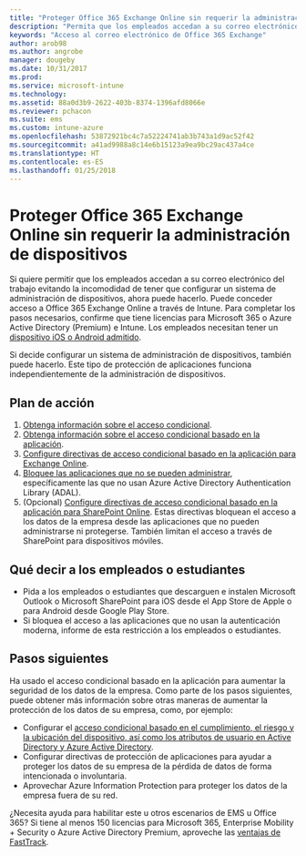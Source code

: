 ```yaml
---
title: "Proteger Office 365 Exchange Online sin requerir la administración de dispositivos"
description: "Permita que los empleados accedan a su correo electrónico del trabajo. No se requiere la administración de dispositivos."
keywords: "Acceso al correo electrónico de Office 365 Exchange"
author: arob98
ms.author: angrobe
manager: dougeby
ms.date: 10/31/2017
ms.prod: 
ms.service: microsoft-intune
ms.technology: 
ms.assetid: 88a0d3b9-2622-403b-8374-1396afd8066e
ms.reviewer: pchacon
ms.suite: ems
ms.custom: intune-azure
ms.openlocfilehash: 53872921bc4c7a52224741ab3b743a1d9ac52f42
ms.sourcegitcommit: a41ad9988a8c14e6b15123a9ea9bc29ac437a4ce
ms.translationtype: HT
ms.contentlocale: es-ES
ms.lasthandoff: 01/25/2018
---
```

# <a name="protect-office-365-exchange-online-without-requiring-device-management"></a>Proteger Office 365 Exchange Online sin requerir la administración de dispositivos

Si quiere permitir que los empleados accedan a su correo electrónico del trabajo evitando la incomodidad de tener que configurar un sistema de administración de dispositivos, ahora puede hacerlo. Puede conceder acceso a Office 365 Exchange Online a través de Intune. Para completar los pasos necesarios, confirme que tiene licencias para Microsoft 365 o Azure Active Directory (Premium) e Intune. Los empleados necesitan tener un [dispositivo iOS o Android admitido](supported-devices-browsers.md). 

Si decide configurar un sistema de administración de dispositivos, también puede hacerlo. Este tipo de protección de aplicaciones funciona independientemente de la administración de dispositivos. 

## <a name="action-plan"></a>Plan de acción

1. [Obtenga información sobre el acceso condicional](conditional-access.md). 
2. [Obtenga información sobre el acceso condicional basado en la aplicación](app-based-conditional-access-intune.md).
3. [Configure directivas de acceso condicional basado en la aplicación para Exchange Online](app-based-conditional-access-intune-create.md).
4. [Bloquee las aplicaciones que no se pueden administrar](app-modern-authentication-block.md), específicamente las que no usan Azure Active Directory Authentication Library (ADAL).
5. (Opcional) [Configure directivas de acceso condicional basado en la aplicación para SharePoint Online](app-based-conditional-access-intune-create.md). Estas directivas bloquean el acceso a los datos de la empresa desde las aplicaciones que no pueden administrarse ni protegerse. También limitan el acceso a través de SharePoint para dispositivos móviles. 

## <a name="what-to-tell-employees-and-students"></a>Qué decir a los empleados o estudiantes

* Pida a los empleados o estudiantes que descarguen e instalen Microsoft Outlook o Microsoft SharePoint para iOS desde el App Store de Apple o para Android desde Google Play Store. 
* Si bloquea el acceso a las aplicaciones que no usan la autenticación moderna, informe de esta restricción a los empleados o estudiantes. 

## <a name="next-steps"></a>Pasos siguientes

Ha usado el acceso condicional basado en la aplicación para aumentar la seguridad de los datos de la empresa. Como parte de los pasos siguientes, puede obtener más información sobre otras maneras de aumentar la protección de los datos de su empresa, como, por ejemplo: 

* Configurar el [acceso condicional basado en el cumplimiento, el riesgo y la ubicación del dispositivo, así como los atributos de usuario en Active Directory y Azure Active Directory](https://docs.microsoft.com/azure/active-directory/active-directory-conditional-access-azure-portal).  
* Configurar directivas de protección de aplicaciones para ayudar a proteger los datos de su empresa de la pérdida de datos de forma intencionada o involuntaria. 
* Aprovechar Azure Information Protection para proteger los datos de la empresa fuera de su red. 

¿Necesita ayuda para habilitar este u otros escenarios de EMS u Office 365? Si tiene al menos 150 licencias para Microsoft 365, Enterprise Mobility + Security o Azure Active Directory Premium, aproveche las [ventajas de FastTrack](https://docs.microsoft.com/enterprise-mobility-security/solutions/enterprise-mobility-fasttrack-program). 